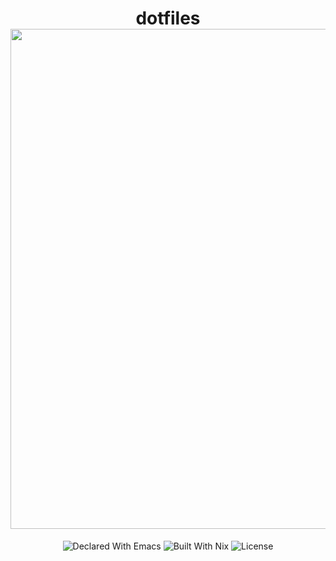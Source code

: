 <h1 align="center">
    dotfiles
    <img src="https://raw.githubusercontent.com/catppuccin/catppuccin/main/assets/palette/macchiato.png" width="800px"/>
</h1>

<div align="center">
    <img alt="Declared With Emacs" src="https://img.shields.io/static/v1?logo=gnu-emacs&logoColor=white&label=Declared%20with&labelColor=7547B4&message=Emacs&color=d8dee9&style=for-the-badge">
    <img alt="Built With Nix" src="https://img.shields.io/static/v1?logo=nixos&logoColor=d8dee9&label=Built%20With&labelColor=5e81ac&message=Nix&color=d8dee9&style=for-the-badge">
    <img alt="License" src="https://img.shields.io/static/v1.svg?style=for-the-badge&label=License&message=AGPL-3.0&labelColor=74be88&color=d8dee9"/>
</div>

